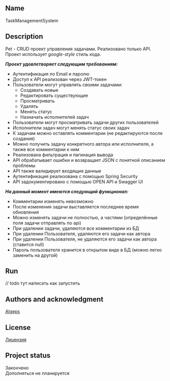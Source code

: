 ## Name

TaskManagementSystem

## Description

Pet - CRUD проект управления задачами. Реализовано только API.<br>
Проект использует *google-style* стиль кода.

***Проект удовлетворяет следующим требованиям:***

- Аутентификация по Email и паролю
- Доступ к API реализован через JWT-токен
- Пользователи могут управлять своими задачами:
    - Создавать новые
    - Редактировать существующие
    - Просматривать
    - Удалять
    - Менять статус
    - Назначать исполнителей задач
- Пользователи могут просматривать задачи других пользователей
- Исполнители задач могут менять статус своих задач
- К задачам можно оставлять комментарии (не редактируются после создания)
- Можно получить задачу конкретного автора или исполнителя, а также все комментарии к ним
- Реализована фильтрация и пагинация вывода
- API обрабатывает ошибки и возвращает JSON с понятной описанием проблемы
- API также валидирует входящие данные
- Аутентификация реализована с помощью Spring Security
- API задокументировано с помощью OPEN API и Swagger UI

***На данный момент имеются следующий функционал:***

* Комментарии изменять невозможно
* После изменения задачи выставляется последнее время обновления
* Можно изменять задачи не полностью, а частями (определённые поля задачи отправлять по api)
* При удалении задачи, удаляются все комментарии из БД
* При удалении Пользователя, удаляются его задачи как автора
* При удалении Пользователя, не удаляются его задачи как автора (ставится null)
* Пароль пользователя хранится в открытом виде в БД (можно легко заменить на другой)

## Run

// todo тут написать как запустить

## Authors and acknowledgment

[Algeps](https://github.com/Algeps)

## License

[Лицензия](./LICENSE)

## Project status

Закончено
<br>
Дополняться не планируется